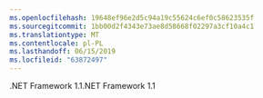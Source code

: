 ```yaml
---
ms.openlocfilehash: 19648ef96e2d5c94a19c55624c6ef0c58623535f
ms.sourcegitcommit: 1bb00d2f4343e73ae8d58668f02297a3cf10a4c1
ms.translationtype: MT
ms.contentlocale: pl-PL
ms.lasthandoff: 06/15/2019
ms.locfileid: "63872497"
---
```

<span data-ttu-id="10b87-101">.NET Framework 1.1</span><span class="sxs-lookup"><span data-stu-id="10b87-101">.NET Framework 1.1</span></span>